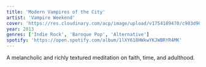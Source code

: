 ```yaml
---
title: 'Modern Vampires of the City'
artist: 'Vampire Weekend'
cover: 'https://res.cloudinary.com/acp/image/upload/v1754189470/c983d90f-0f94-4f7f-89ae-6f3fa39133da.png'
year: 2013
genres: ['Indie Rock', 'Baroque Pop', 'Alternative']
spotify: 'https://open.spotify.com/album/1lXY618HWkwYKJWBRYR4MK'
---
```


A melancholic and richly textured meditation on faith, time, and adulthood.
